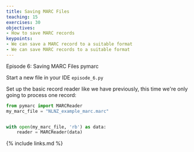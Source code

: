 ```yaml
---
title: Saving MARC Files
teaching: 15
exercises: 30
objectives:
- How to save MARC records
keypoints:
- We can save a MARC record to a suitable format
- We can save MARC records to a suitable format 
---
```

Episode 6: Saving MARC Files pymarc

Start a new file in your IDE <code>episode_6.py</code>

Set up the basic record reader like we have previously, this time we're only going to process one record: 

```python
from pymarc import MARCReader
my_marc_file = "NLNZ_example_marc.marc"


with open(my_marc_file, 'rb') as data:
    reader = MARCReader(data)

```


{% include links.md %}